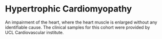 Hypertrophic Cardiomyopathy 
==========================

An impairment of the heart, where the heart muscle is enlarged without any
identifiable cause. The clinical samples for this cohort were provided by UCL
Cardiovascular institute.
